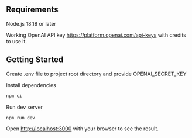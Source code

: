 ## Requirements

Node.js 18.18
or later

Working OpenAI API key https://platform.openai.com/api-keys with credits to use it.

## Getting Started

Create .env file to project root directory and provide OPENAI_SECRET_KEY

Install dependencies

```bash
npm ci
```

Run dev server

```bash
npm run dev
```

Open [http://localhost:3000](http://localhost:3000) with your browser to see the result.
